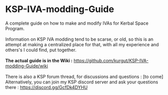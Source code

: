 # KSP-IVA-modding-Guide
A complete guide on how to make and modify IVAs for Kerbal Space Program.  
<br/>
Information on KSP IVA modding tend to be scarse, or old, so this is an attempt at making a centralized place for that, with all my experience and others's I could find, put together.  
<br/>
__The actual guide is in the Wiki :__ https://github.com/kurgut/KSP-IVA-modding-Guide/wiki  
<br/>
There is also a KSP forum thread, for discussions and questions : [to come]  
Alternatively, you can join my KSP discord server and ask your questions there : https://discord.gg/GcfDk4DYHU
<br/>
